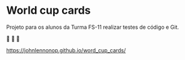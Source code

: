 # World cup cards

Projeto para os alunos da Turma FS-11 realizar testes de código e Git.

:star2: :star2: :star2:

https://johnlennonop.github.io/word_cup_cards/
